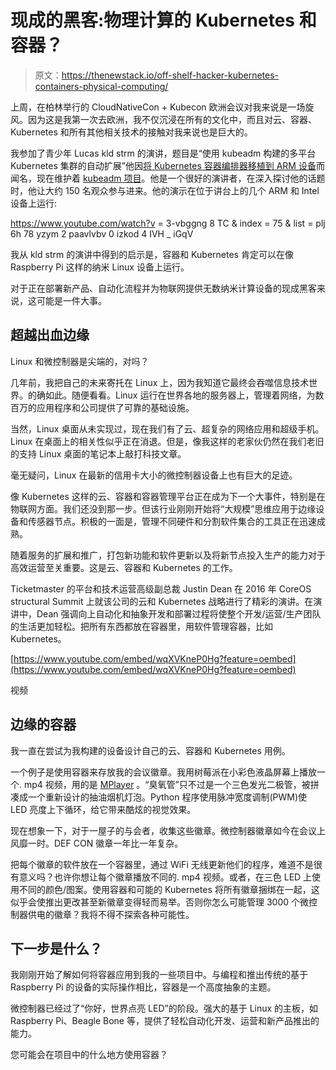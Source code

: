 # 现成的黑客:物理计算的 Kubernetes 和容器？

> 原文：<https://thenewstack.io/off-shelf-hacker-kubernetes-containers-physical-computing/>

上周，在柏林举行的 CloudNativeCon + Kubecon 欧洲会议对我来说是一场旋风。因为这是我第一次去欧洲，我不仅沉浸在所有的文化中，而且对云、容器、Kubernetes 和所有其他相关技术的接触对我来说也是巨大的。

我参加了青少年 Lucas kld strm 的演讲，题目是“使用 kubeadm 构建的多平台 Kubernetes 集群的自动扩展”他因[将 Kubernetes 容器编排器移植到 ARM 设备](https://github.com/luxas/kubernetes-on-arm)而闻名，现在维护着 [kubeadm 项目](https://github.com/kubernetes/kubernetes/projects/7)。他是一个很好的演讲者，在深入探讨他的话题时，他让大约 150 名观众参与进来。他的演示在位于讲台上的几个 ARM 和 Intel 设备上运行:

https://www.youtube.com/watch?v = 3-vbggng 8 TC & index = 75 & list = plj 6h 78 yzym 2 paavlvbv 0 izkod 4 IVH _ iGqV

我从 kld strm 的演讲中得到的启示是，容器和 Kubernetes 肯定可以在像 Raspberry Pi 这样的纳米 Linux 设备上运行。

对于正在部署新产品、自动化流程并为物联网提供无数纳米计算设备的现成黑客来说，这可能是一件大事。

## 超越出血边缘

Linux 和微控制器是尖端的，对吗？

几年前，我把自己的未来寄托在 Linux 上，因为我知道它最终会吞噬信息技术世界。的确如此。随便看看。Linux 运行在世界各地的服务器上，管理着网络，为数百万的应用程序和公司提供了可靠的基础设施。

当然，Linux 桌面从未实现过，现在我们有了云、超复杂的网络应用和超级手机。Linux 在桌面上的相关性似乎正在消退。但是，像我这样的老家伙仍然在我们老旧的支持 Linux 桌面的笔记本上敲打科技文章。

毫无疑问，Linux 在最新的信用卡大小的微控制器设备上也有巨大的足迹。

像 Kubernetes 这样的云、容器和容器管理平台正在成为下一个大事件，特别是在物联网方面。我们还没到那一步。但该行业刚刚开始将“大规模”思维应用于边缘设备和传感器节点。积极的一面是，管理不同硬件和分割软件集合的工具正在迅速成熟。

随着服务的扩展和推广，打包新功能和软件更新以及将新节点投入生产的能力对于高效运营至关重要。这是云、容器和 Kubernetes 的工作。

Ticketmaster 的平台和技术运营高级副总裁 Justin Dean 在 2016 年 CoreOS structural Summit 上就该公司的云和 Kubernetes 战略进行了精彩的演讲。在演讲中，Dean 强调向上自动化和抽象开发和部署过程将使整个开发/运营/生产团队的生活更加轻松。把所有东西都放在容器里，用软件管理容器，比如 Kubernetes。

[https://www.youtube.com/embed/wqXVKneP0Hg?feature=oembed](https://www.youtube.com/embed/wqXVKneP0Hg?feature=oembed)

视频

## 边缘的容器

我一直在尝试为我构建的设备设计自己的云、容器和 Kubernetes 用例。

一个例子是使用容器来存放我的会议徽章。我用树莓派在小彩色液晶屏幕上播放一个. mp4 视频，用的是 [MPlayer](https://www.mplayerhq.hu/design7/dload.html) 。“臭氧管”只不过是一个三色发光二极管，被拼凑成一个重新设计的抽油烟机灯泡。Python 程序使用脉冲宽度调制(PWM)使 LED 亮度上下循环，给它带来酷炫的视觉效果。

现在想象一下，对于一屋子的与会者，收集这些徽章。微控制器徽章如今在会议上风靡一时。DEF CON 徽章一年比一年复杂。

把每个徽章的软件放在一个容器里，通过 WiFi 无线更新他们的程序，难道不是很有意义吗？也许你想让每个徽章播放不同的. mp4 视频。或者，在三色 LED 上使用不同的颜色/图案。使用容器和可能的 Kubernetes 将所有徽章捆绑在一起，这似乎会使推出更改甚至新徽章变得轻而易举。否则你怎么可能管理 3000 个微控制器供电的徽章？我将不得不探索各种可能性。

## 下一步是什么？

我刚刚开始了解如何将容器应用到我的一些项目中。与编程和推出传统的基于 Raspberry Pi 的设备的实际操作相比，容器是一个高度抽象的主题。

微控制器已经过了“你好，世界点亮 LED”的阶段。强大的基于 Linux 的主板，如 Raspberry Pi、Beagle Bone 等，提供了轻松自动化开发、运营和新产品推出的能力。

您可能会在项目中的什么地方使用容器？

<svg xmlns:xlink="http://www.w3.org/1999/xlink" viewBox="0 0 68 31" version="1.1"><title>Group</title> <desc>Created with Sketch.</desc></svg>